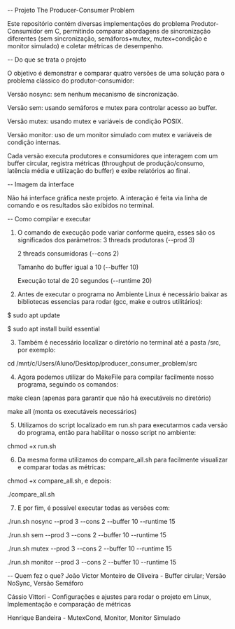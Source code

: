 -- Projeto The Producer-Consumer Problem

Este repositório contém diversas implementações do problema Produtor-Consumidor em C, permitindo comparar abordagens de sincronização diferentes (sem sincronização, semáforos+mutex, mutex+condição e monitor simulado) e coletar métricas de desempenho.

-- Do que se trata o projeto

O objetivo é demonstrar e comparar quatro versões de uma solução para o problema clássico do produtor-consumidor:

Versão nosync: sem nenhum mecanismo de sincronização.

Versão sem: usando semáforos e mutex para controlar acesso ao buffer.

Versão mutex: usando mutex e variáveis de condição POSIX.

Versão monitor: uso de um monitor simulado com mutex e variáveis de condição internas.

Cada versão executa produtores e consumidores que interagem com um buffer circular, registra métricas (throughput de produção/consumo, latência média e utilização do buffer) e exibe relatórios ao final.

-- Imagem da interface

Não há interface gráfica neste projeto. A interação é feita via linha de comando e os resultados são exibidos no terminal.

-- Como compilar e executar

1. O comando de execução pode variar conforme queira, esses são os significados dos parâmetros:
    3 threads produtoras (--prod 3)

    2 threads consumidoras (--cons 2)

    Tamanho do buffer igual a 10 (--buffer 10)

    Execução total de 20 segundos (--runtime 20)

2. Antes de executar o programa no Ambiente Linux é necessário baixar as bibliotecas essencias para rodar (gcc, make e outros utilitários):

$ sudo apt update 

$ sudo apt install build essential

3. Também é necessário localizar o diretório no terminal até a pasta /src, por exemplo:

cd /mnt/c/Users/Aluno/Desktop/producer_consumer_problem/src

4. Agora podemos utilizar do MakeFile para compilar facilmente nosso programa, seguindo os comandos:

make clean (apenas para garantir que não há executáveis no diretório)

make all (monta os executáveis necessários)

5. Utilizamos do script localizado em run.sh para executarmos cada versão do programa, então para habilitar o nosso script no ambiente:

chmod +x run.sh

6. Da mesma forma utilizamos do compare_all.sh para facilmente visualizar e comparar todas as métricas:

chmod +x compare_all.sh, e depois:

./compare_all.sh

7. E por fim, é possível executar todas as versões com:
   
./run.sh nosync --prod 3 --cons 2 --buffer 10 --runtime 15

./run.sh sem     --prod 3 --cons 2 --buffer 10 --runtime 15

./run.sh mutex   --prod 3 --cons 2 --buffer 10 --runtime 15

./run.sh monitor --prod 3 --cons 2 --buffer 10 --runtime 15


-- Quem fez o que?
João Victor Monteiro de Oliveira - Buffer cirular; Versão NoSync, Versão Semáforo

Cássio Vittori - Configurações e ajustes para rodar o projeto em Linux, Implementação e comparação de métricas

Henrique Bandeira - MutexCond, Monitor, Monitor Simulado
